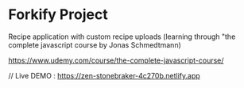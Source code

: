 # Forkify Project

Recipe application with custom recipe uploads
(learning through "the complete javascript course by Jonas Schmedtmann)

https://www.udemy.com/course/the-complete-javascript-course/

// Live DEMO : https://zen-stonebraker-4c270b.netlify.app
